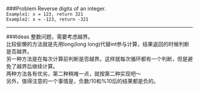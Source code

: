 ###Problem
Reverse digits of an integer.  
`Example1: x = 123, return 321`  
`Example2: x = -123, return -321`  

---

###Ideas
整数问题，需要考虑越界。   
比较偷懒的方法就是先用long(long long)代替int参与计算，结果返回的时候判断是否越界。   
另一种方法是在每次计算前判断是否越界。这样就每次循环都有一个判断，但是避免了越界后继续计算。   
两种方法各有优劣，第二种稍难一点，就按第二种实现吧～   
另外，值得注意的一个事情是，负数/10和%10后的结果都是负的。
